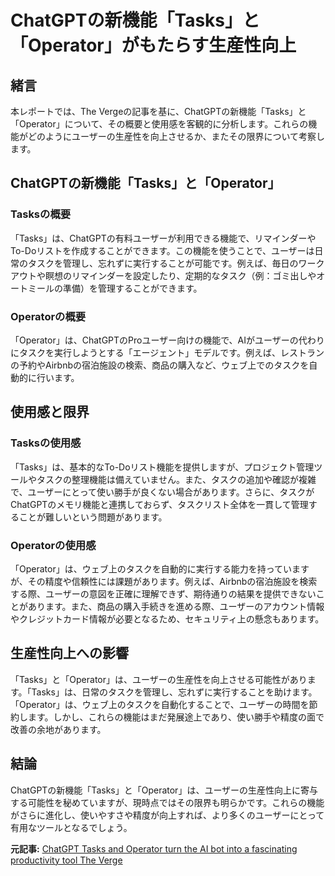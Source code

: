 # ChatGPTの新機能「Tasks」と「Operator」がもたらす生産性向上

## 緒言

本レポートでは、The Vergeの記事を基に、ChatGPTの新機能「Tasks」と「Operator」について、その概要と使用感を客観的に分析します。これらの機能がどのようにユーザーの生産性を向上させるか、またその限界について考察します。

## ChatGPTの新機能「Tasks」と「Operator」

### Tasksの概要

「Tasks」は、ChatGPTの有料ユーザーが利用できる機能で、リマインダーやTo-Doリストを作成することができます。この機能を使うことで、ユーザーは日常のタスクを管理し、忘れずに実行することが可能です。例えば、毎日のワークアウトや瞑想のリマインダーを設定したり、定期的なタスク（例：ゴミ出しやオートミールの準備）を管理することができます。

### Operatorの概要

「Operator」は、ChatGPTのProユーザー向けの機能で、AIがユーザーの代わりにタスクを実行しようとする「エージェント」モデルです。例えば、レストランの予約やAirbnbの宿泊施設の検索、商品の購入など、ウェブ上でのタスクを自動的に行います。

## 使用感と限界

### Tasksの使用感

「Tasks」は、基本的なTo-Doリスト機能を提供しますが、プロジェクト管理ツールやタスクの整理機能は備えていません。また、タスクの追加や確認が複雑で、ユーザーにとって使い勝手が良くない場合があります。さらに、タスクがChatGPTのメモリ機能と連携しておらず、タスクリスト全体を一貫して管理することが難しいという問題があります。

### Operatorの使用感

「Operator」は、ウェブ上のタスクを自動的に実行する能力を持っていますが、その精度や信頼性には課題があります。例えば、Airbnbの宿泊施設を検索する際、ユーザーの意図を正確に理解できず、期待通りの結果を提供できないことがあります。また、商品の購入手続きを進める際、ユーザーのアカウント情報やクレジットカード情報が必要となるため、セキュリティ上の懸念もあります。

## 生産性向上への影響

「Tasks」と「Operator」は、ユーザーの生産性を向上させる可能性があります。「Tasks」は、日常のタスクを管理し、忘れずに実行することを助けます。「Operator」は、ウェブ上のタスクを自動化することで、ユーザーの時間を節約します。しかし、これらの機能はまだ発展途上であり、使い勝手や精度の面で改善の余地があります。

## 結論

ChatGPTの新機能「Tasks」と「Operator」は、ユーザーの生産性向上に寄与する可能性を秘めていますが、現時点ではその限界も明らかです。これらの機能がさらに進化し、使いやすさや精度が向上すれば、より多くのユーザーにとって有用なツールとなるでしょう。

**元記事:** [ChatGPT Tasks and Operator turn the AI bot into a fascinating productivity tool The Verge](https://www.theverge.com/openai/619352/chatgpt-tasks-operator-productivity)
